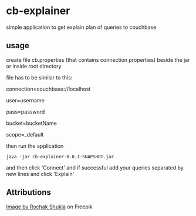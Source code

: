 # cb-explainer
simple application to get explain plan of queries to couchbase


## usage
create file cb.properties (that contains connection properties) beside the jar or inside root directory

file has to be similar to this:

connection=couchbase://localhost

user=username

pass=password

bucket=bucketName

scope=_default


then run the application

```
java -jar cb-explainer-0.0.1-SNAPSHOT.jar
```

and then click 'Connect' and if successful add your queries separated by new lines and click 'Explain'


## Attributions
<a href="https://www.freepik.com/free-vector/branding-identity-corporate-vector-logo-design_22116270.htm#query=logo&position=5&from_view=keyword&track=sph&uuid=115a6eec-82f2-4fe7-bc12-3c8bb4b7e6e9">Image by Rochak Shukla</a> on Freepik
